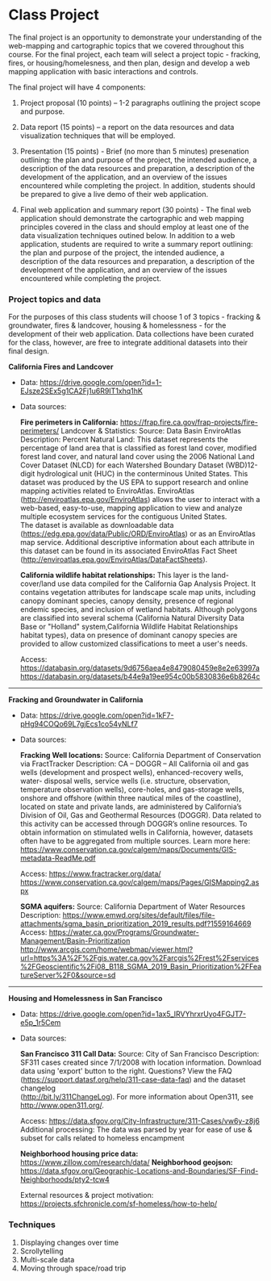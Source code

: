 # Class Project 

The final project is an opportunity to demonstrate your understanding of the web-mapping and cartographic topics that we covered throughout this course. For the final project, each team will select a project topic - fracking, fires, or  housing/homelesness, and then plan, design and develop a web mapping application with basic interactions and controls. 

The final project will have 4 components:

1. Project proposal (10 points) – 1-2 paragraphs outlining the project scope and purpose. 

2. Data report (15 points) – a report on the data resources and data visualization techniques that will be employed. 

3. Presentation (15 points) - Brief (no more than 5 minutes) presenation outlining: the plan and purpose of the project, the intended audience, a description of the data resources and preparation, a description of the development of the application, and an overview of the issues encountered while completing the project. In addition, students should be prepared to give a live demo of their web application.

4. Final web application and summary report (30 points) - The final web application should demonstrate the cartographic and web mapping principles covered in the class and should employ at least one of the data visualization techniques outined below. In addition to a web application, students are required to write a summary report outlining: the plan and purpose of the project, the intended audience, a description of the data resources and preparation, a description of the development of the application, and an overview of the issues encountered while completing the project.

### Project topics and data 

For the purposes of this class students will choose 1 of 3 topics - fracking & groundwater, fires & landcover, housing & homelessness - for the development of their web application. Data collections have been curated for the class, however, are free to integrate additional datasets into their final design. 

__California Fires and Landcover__

- Data: https://drive.google.com/open?id=1-EJsze2SEx5g1CA2Fj1u6R9IT1xhq1hK

- Data sources: 

  __Fire perimeters in California:__
  https://frap.fire.ca.gov/frap-projects/fire-perimeters/
  Landcover & Statistics:
  Source: Data Basin EnviroAtlas
  Description: 
  Percent Natural Land: This dataset represents the percentage of land area that is classified as forest land cover, modified   forest land cover, and natural land cover using the 2006 National Land Cover Dataset (NLCD) for each Watershed Boundary       Dataset (WBD)12-digit hydrological unit (HUC) in the conterminous United States. This dataset was produced by the US EPA to   support research and online mapping activities related to EnviroAtlas. EnviroAtlas (http://enviroatlas.epa.gov/EnviroAtlas)   allows the user to interact with a web-based, easy-to-use, mapping application to view and analyze multiple ecosystem         services for the contiguous United States. <br>
  The dataset is available as downloadable data (https://edg.epa.gov/data/Public/ORD/EnviroAtlas) or as an EnviroAtlas map       service. Additional descriptive information about each attribute in this dataset can be found in its associated EnviroAtlas 
  Fact Sheet (http://enviroatlas.epa.gov/EnviroAtlas/DataFactSheets). 
  
  __California wildlife habitat relationships:__
  This layer is the land-cover/land use data compiled for the California Gap Analysis Project. It contains vegetation           attributes for landscape scale map units, including canopy dominant species, canopy density, presence of regional endemic     species, and inclusion of wetland habitats. Although polygons are classified into several schema (California Natural           Diversity Data Base or "Holland" system,California Wildlife Habitat Relationships habitat types), data on presence of         dominant canopy species are provided to allow customized classifications to meet a user's needs.

  Access: https://databasin.org/datasets/9d6756aea4e8479080459e8e2e63997a <br>
  https://databasin.org/datasets/b44e9a19ee954c00b5830836e6b8264c

--- 

__Fracking and Groundwater in California__

- Data: https://drive.google.com/open?id=1kF7-pHg94COQo69L7gjEcs1co54yNLf7

- Data sources: 

  __Fracking Well locations:__
  Source: California Department of Conservation via FractTracker
  Description: CA – DOGGR – All California oil and gas wells (development and prospect wells), enhanced-recovery wells, water-   disposal wells, service wells (i.e. structure, observation, temperature observation wells), core-holes, and gas-storage       wells, onshore and offshore (within three nautical miles of the coastline), located on state and private lands, are           administered by California’s Division of Oil, Gas and Geothermal Resources (DOGGR). Data related to this activity can be       accessed through DOGGR’s online resources. To obtain information on stimulated wells in California, however, datasets often   have to be aggregated from multiple sources. Learn more here: https://www.conservation.ca.gov/calgem/maps/Documents/GIS-metadata-ReadMe.pdf
  
  Access: https://www.fractracker.org/data/ <br>
  https://www.conservation.ca.gov/calgem/maps/Pages/GISMapping2.aspx
  
  __SGMA aquifers:__
  Source: California Department of Water Resources
  Description: https://www.emwd.org/sites/default/files/file-attachments/sgma_basin_prioritization_2019_results.pdf?1559164669
  Access: https://water.ca.gov/Programs/Groundwater-Management/Basin-Prioritization
  http://www.arcgis.com/home/webmap/viewer.html?url=https%3A%2F%2Fgis.water.ca.gov%2Farcgis%2Frest%2Fservices%2FGeoscientific%2Fi08_B118_SGMA_2019_Basin_Prioritization%2FFeatureServer%2F0&source=sd


---

__Housing and Homelessness in San Francisco__

- Data: https://drive.google.com/open?id=1ax5_IRVYhrxrUyo4FGJT7-e5p_1r5Cem

- Data sources: 

  __San Francisco 311 Call Data:__
  Source: City of San Francisco 
  Description: SF311 cases created since 7/1/2008 with location information. Download data using 'export' button to the right.   Questions? View the FAQ (https://support.datasf.org/help/311-case-data-faq) and the dataset changelog                    
  (http://bit.ly/311ChangeLog). For more information about Open311, see http://www.open311.org/.
  
  Access: https://data.sfgov.org/City-Infrastructure/311-Cases/vw6y-z8j6
  Additional processing: The data was parsed by year for ease of use &  subset for calls related to homeless encampment 
  
  __Neighborhood housing price data:__ https://www.zillow.com/research/data/
  __Neighborhood geojson:__ https://data.sfgov.org/Geographic-Locations-and-Boundaries/SF-Find-Neighborhoods/pty2-tcw4
  
  External resources & project motivation: https://projects.sfchronicle.com/sf-homeless/how-to-help/



### Techniques 

1. Displaying changes over time
2. Scrollytelling
3. Multi-scale data
4. Moving through space/road trip 


